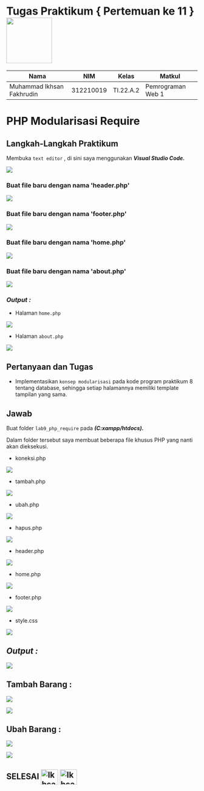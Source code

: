 # Tugas Praktikum { Pertemuan ke 11 } <img src=https://seeklogo.com/images/E/elephpant-mascot-php-logo-4C78D1AC4E-seeklogo.com.png width="120px"  >


|**Nama**|**NIM**|**Kelas**|**Matkul**|
|----|---|-----|------|
|Muhammad Ikhsan Fakhrudin|312210019|TI.22.A.2|Pemrograman Web 1|

# PHP Modularisasi Require 

## Langkah-Langkah Praktikum

Membuka ``text editor`` , di sini saya menggunakan ***Visual Studio Code.***

![](screenshot/Home%20Screen%20VSC.png)

### Buat file baru dengan nama 'header.php'

![](screenshot/ss1.png)

### Buat file baru dengan nama 'footer.php'

![](screenshot/ss2.png)

### Buat file baru dengan nama 'home.php'

![](screenshot/ss3.png)

### Buat file baru dengan nama 'about.php'

![](screenshot/ss4.png)

### ***Output :***

- Halaman ``home.php`` 

![](screenshot/ss5.png)

- Halaman ``about.php``

![](screenshot/ss6.png)

## Pertanyaan dan Tugas

- Implementasikan ``konsep modularisasi`` pada kode program praktikum 8 tentang database, sehingga setiap halamannya memiliki template tampilan yang sama.

## Jawab

Buat folder ``lab9_php_require`` pada ***(C:xampp/htdocs).***

Dalam folder tersebut saya membuat beberapa file khusus PHP yang nanti akan dieksekusi.

- koneksi.php

![](screenshot/ss7.png)

- tambah.php

![](screenshot/ss8.png)

- ubah.php

![](screenshot/ss9.png)

- hapus.php

![](screenshot/ss10.png)

- header.php

![](screenshot/ss11.png)

- home.php

![](screenshot/ss12.png)

- footer.php

![](screenshot/ss13.png)

- style.css

![](screenshot/ss14.png)

## ***Output :*** 

![](screenshot/ss15.png)

## Tambah Barang :

![](screenshot/ss16.png)

![](screenshot/ss17.png)

## Ubah Barang :

![](screenshot/ss18.png)

![](screenshot/ss19.png)



## SELESAI <img align="center" alt="Ikhsan-Python" height="40" width="45" src="https://em-content.zobj.net/source/microsoft-teams/337/student_1f9d1-200d-1f393.png"> <img align="center" alt="Ikhsan-Python" height="40" width="45" src="https://em-content.zobj.net/thumbs/160/twitter/348/flag-indonesia_1f1ee-1f1e9.png">
